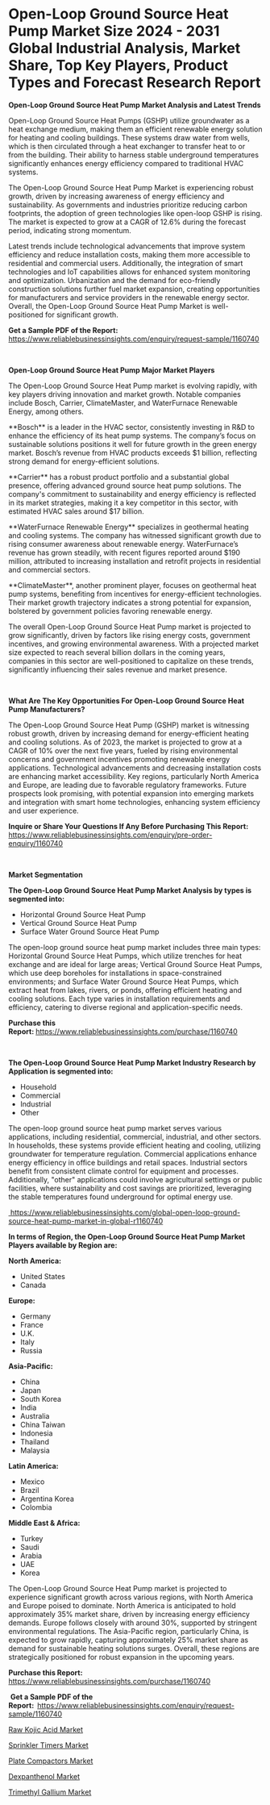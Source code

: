 <p><h1>Open-Loop Ground Source Heat Pump Market Size 2024 - 2031 Global Industrial Analysis, Market Share, Top Key Players, Product Types and Forecast Research Report</h1></p><p><strong>Open-Loop Ground Source Heat Pump Market Analysis and Latest Trends</strong></p>
<p><p>Open-Loop Ground Source Heat Pumps (GSHP) utilize groundwater as a heat exchange medium, making them an efficient renewable energy solution for heating and cooling buildings. These systems draw water from wells, which is then circulated through a heat exchanger to transfer heat to or from the building. Their ability to harness stable underground temperatures significantly enhances energy efficiency compared to traditional HVAC systems.</p><p>The Open-Loop Ground Source Heat Pump Market is experiencing robust growth, driven by increasing awareness of energy efficiency and sustainability. As governments and industries prioritize reducing carbon footprints, the adoption of green technologies like open-loop GSHP is rising. The market is expected to grow at a CAGR of 12.6% during the forecast period, indicating strong momentum.</p><p>Latest trends include technological advancements that improve system efficiency and reduce installation costs, making them more accessible to residential and commercial users. Additionally, the integration of smart technologies and IoT capabilities allows for enhanced system monitoring and optimization. Urbanization and the demand for eco-friendly construction solutions further fuel market expansion, creating opportunities for manufacturers and service providers in the renewable energy sector. Overall, the Open-Loop Ground Source Heat Pump Market is well-positioned for significant growth.</p></p>
<p><strong>Get a Sample PDF of the Report:&nbsp;</strong> <a href="https://www.reliablebusinessinsights.com/enquiry/request-sample/1160740?utm_campaign=1571&utm_medium=2&utm_source=Github&utm_content=ia&utm_term=29102024&utm_id=open-loop-ground-source-heat-pump">https://www.reliablebusinessinsights.com/enquiry/request-sample/1160740</a></p>
<p>&nbsp;</p>
<p><strong>Open-Loop Ground Source Heat Pump Major Market Players</strong></p>
<p><p>The Open-Loop Ground Source Heat Pump market is evolving rapidly, with key players driving innovation and market growth. Notable companies include Bosch, Carrier, ClimateMaster, and WaterFurnace Renewable Energy, among others.</p><p>**Bosch** is a leader in the HVAC sector, consistently investing in R&D to enhance the efficiency of its heat pump systems. The company’s focus on sustainable solutions positions it well for future growth in the green energy market. Bosch’s revenue from HVAC products exceeds $1 billion, reflecting strong demand for energy-efficient solutions.</p><p>**Carrier** has a robust product portfolio and a substantial global presence, offering advanced ground source heat pump solutions. The company's commitment to sustainability and energy efficiency is reflected in its market strategies, making it a key competitor in this sector, with estimated HVAC sales around $17 billion.</p><p>**WaterFurnace Renewable Energy** specializes in geothermal heating and cooling systems. The company has witnessed significant growth due to rising consumer awareness about renewable energy. WaterFurnace’s revenue has grown steadily, with recent figures reported around $190 million, attributed to increasing installation and retrofit projects in residential and commercial sectors.</p><p>**ClimateMaster**, another prominent player, focuses on geothermal heat pump systems, benefiting from incentives for energy-efficient technologies. Their market growth trajectory indicates a strong potential for expansion, bolstered by government policies favoring renewable energy.</p><p>The overall Open-Loop Ground Source Heat Pump market is projected to grow significantly, driven by factors like rising energy costs, government incentives, and growing environmental awareness. With a projected market size expected to reach several billion dollars in the coming years, companies in this sector are well-positioned to capitalize on these trends, significantly influencing their sales revenue and market presence.</p></p>
<p>&nbsp;</p>
<p><strong>What Are The Key Opportunities For Open-Loop Ground Source Heat Pump Manufacturers?</strong></p>
<p><p>The Open-Loop Ground Source Heat Pump (GSHP) market is witnessing robust growth, driven by increasing demand for energy-efficient heating and cooling solutions. As of 2023, the market is projected to grow at a CAGR of 10% over the next five years, fueled by rising environmental concerns and government incentives promoting renewable energy applications. Technological advancements and decreasing installation costs are enhancing market accessibility. Key regions, particularly North America and Europe, are leading due to favorable regulatory frameworks. Future prospects look promising, with potential expansion into emerging markets and integration with smart home technologies, enhancing system efficiency and user experience.</p></p>
<p><strong>Inquire or Share Your Questions If Any Before Purchasing This Report:</strong> <a href="https://www.reliablebusinessinsights.com/enquiry/pre-order-enquiry/1160740?utm_campaign=1571&utm_medium=2&utm_source=Github&utm_content=ia&utm_term=29102024&utm_id=open-loop-ground-source-heat-pump">https://www.reliablebusinessinsights.com/enquiry/pre-order-enquiry/1160740</a></p>
<p>&nbsp;</p>
<p><strong>Market Segmentation</strong></p>
<p><strong>The Open-Loop Ground Source Heat Pump Market Analysis by types is segmented into:</strong></p>
<p><ul><li>Horizontal Ground Source Heat Pump</li><li>Vertical Ground Source Heat Pump</li><li>Surface Water Ground Source Heat Pump</li></ul></p>
<p><p>The open-loop ground source heat pump market includes three main types: Horizontal Ground Source Heat Pumps, which utilize trenches for heat exchange and are ideal for large areas; Vertical Ground Source Heat Pumps, which use deep boreholes for installations in space-constrained environments; and Surface Water Ground Source Heat Pumps, which extract heat from lakes, rivers, or ponds, offering efficient heating and cooling solutions. Each type varies in installation requirements and efficiency, catering to diverse regional and application-specific needs.</p></p>
<p><strong>Purchase this Report:&nbsp;</strong><a href="https://www.reliablebusinessinsights.com/purchase/1160740?utm_campaign=1571&utm_medium=2&utm_source=Github&utm_content=ia&utm_term=29102024&utm_id=open-loop-ground-source-heat-pump">https://www.reliablebusinessinsights.com/purchase/1160740</a></p>
<p>&nbsp;</p>
<p><strong>The Open-Loop Ground Source Heat Pump Market Industry Research by Application is segmented into:</strong></p>
<p><ul><li>Household</li><li>Commercial</li><li>Industrial</li><li>Other</li></ul></p>
<p><p>The open-loop ground source heat pump market serves various applications, including residential, commercial, industrial, and other sectors. In households, these systems provide efficient heating and cooling, utilizing groundwater for temperature regulation. Commercial applications enhance energy efficiency in office buildings and retail spaces. Industrial sectors benefit from consistent climate control for equipment and processes. Additionally, "other" applications could involve agricultural settings or public facilities, where sustainability and cost savings are prioritized, leveraging the stable temperatures found underground for optimal energy use.</p></p>
<p><a href="https://www.reliablebusinessinsights.com/global-open-loop-ground-source-heat-pump-market-in-global-r1160740?utm_campaign=1571&utm_medium=2&utm_source=Github&utm_content=ia&utm_term=29102024&utm_id=open-loop-ground-source-heat-pump">&nbsp;https://www.reliablebusinessinsights.com/global-open-loop-ground-source-heat-pump-market-in-global-r1160740</a></p>
<p><strong>In terms of Region, the Open-Loop Ground Source Heat Pump Market Players available by Region are:</strong></p>
<p>
    <p> <strong> North America: </strong>
        <ul>
            <li>United States</li>
            <li>Canada</li>
        </ul>
        </p> 
    <p> <strong> Europe: </strong>
        <ul>
            <li>Germany</li>
            <li>France</li>
            <li>U.K.</li>
            <li>Italy</li>
            <li>Russia</li>
        </ul>
        </p> 
    <p> <strong> Asia-Pacific: </strong>
        <ul>
            <li>China</li>
            <li>Japan</li>
            <li>South Korea</li>
            <li>India</li>
            <li>Australia</li>
            <li>China Taiwan</li>
            <li>Indonesia</li>
            <li>Thailand</li>
            <li>Malaysia</li>
        </ul>
        </p> 
    <p> <strong> Latin America: </strong>
        <ul>
            <li>Mexico</li>
            <li>Brazil</li>
            <li>Argentina Korea</li>
            <li>Colombia</li>
        </ul>
        </p> 
    <p> <strong> Middle East & Africa: </strong>
        <ul>
            <li>Turkey</li>
            <li>Saudi</li>
            <li>Arabia</li>
            <li>UAE</li>
            <li>Korea</li>
        </ul>
    </p>
    </p>
<p><p>The Open-Loop Ground Source Heat Pump market is projected to experience significant growth across various regions, with North America and Europe poised to dominate. North America is anticipated to hold approximately 35% market share, driven by increasing energy efficiency demands. Europe follows closely with around 30%, supported by stringent environmental regulations. The Asia-Pacific region, particularly China, is expected to grow rapidly, capturing approximately 25% market share as demand for sustainable heating solutions surges. Overall, these regions are strategically positioned for robust expansion in the upcoming years.</p></p>
<p><strong>Purchase this Report: </strong><a href="https://www.reliablebusinessinsights.com/purchase/1160740?utm_campaign=1571&utm_medium=2&utm_source=Github&utm_content=ia&utm_term=29102024&utm_id=open-loop-ground-source-heat-pump">https://www.reliablebusinessinsights.com/purchase/1160740</a></p>
<p>&nbsp;<strong>Get a Sample PDF of the Report:&nbsp;&nbsp;</strong><a href="https://www.reliablebusinessinsights.com/enquiry/request-sample/1160740?utm_campaign=1571&utm_medium=2&utm_source=Github&utm_content=ia&utm_term=29102024&utm_id=open-loop-ground-source-heat-pump">https://www.reliablebusinessinsights.com/enquiry/request-sample/1160740</a></p>
<p><strong></strong></p>
<p><p><a href="https://www.linkedin.com/pulse/raw-kojic-acid-market-emerging-trends-future-prospects-bjhpc?utm_campaign=1571&utm_medium=2&utm_source=Github&utm_content=ia&utm_term=29102024&utm_id=open-loop-ground-source-heat-pump">Raw Kojic Acid Market</a></p><p><a href="https://www.linkedin.com/pulse/sprinkler-timers-market-outlook-current-assessment-future-why1c?utm_campaign=1571&utm_medium=2&utm_source=Github&utm_content=ia&utm_term=29102024&utm_id=open-loop-ground-source-heat-pump">Sprinkler Timers Market</a></p><p><a href="https://www.linkedin.com/pulse/future-trends-global-plate-compactors-market-insights-analysis-xueic?utm_campaign=1571&utm_medium=2&utm_source=Github&utm_content=ia&utm_term=29102024&utm_id=open-loop-ground-source-heat-pump">Plate Compactors Market</a></p><p><a href="https://www.linkedin.com/pulse/dexpanthenol-market-segmentation-geographical-regions-forcast-qst2e?utm_campaign=1571&utm_medium=2&utm_source=Github&utm_content=ia&utm_term=29102024&utm_id=open-loop-ground-source-heat-pump">Dexpanthenol Market</a></p><p><a href="https://www.linkedin.com/pulse/trimethyl-gallium-market-size-share-trends-analysis-report-end-use-kmfse?utm_campaign=1571&utm_medium=2&utm_source=Github&utm_content=ia&utm_term=29102024&utm_id=open-loop-ground-source-heat-pump">Trimethyl Gallium Market</a></p></p>